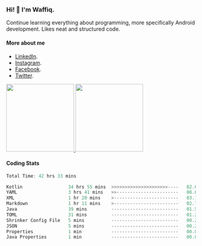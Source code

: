 ### Hi! 👋 I'm Waffiq.

Continue learning everything about programming, more specifically Android development. Likes neat and structured code.

#### More about me 
- [LinkedIn](https://www.linkedin.com/in/waffiqaziz/).
- [Instagram](https://www.instagram.com/waffiqaziz/).
- [Facebook](https://web.facebook.com/WaffiqAziz/).
- [Twitter](https://twitter.com/AzizWaffiq).

<p align="left">
<a href="https://github.com/waffiqaziz">
  <img height="180em" src="https://github-readme-stats-eight-theta.vercel.app/api?username=waffiqaziz&show_icons=true&theme=algolia&include_all_commits=true&count_private=true"/>
  <img height="180em" src="https://github-readme-stats-eight-theta.vercel.app/api/top-langs/?username=waffiqaziz&layout=compact&langs_count=8&theme=algolia"/>
</a>
</p>

#### Coding Stats
<!--START_SECTION:waka-->

```rust
Total Time: 42 hrs 33 mins

Kotlin                 34 hrs 55 mins  >>>>>>>>>>>>>>>>>>>>>----   82.05 %
YAML                   3 hrs 41 mins   >>-----------------------   08.69 %
XML                    1 hr 20 mins    >------------------------   03.15 %
Markdown               1 hr 11 mins    >------------------------   02.78 %
Java                   39 mins         -------------------------   01.56 %
TOML                   31 mins         -------------------------   01.25 %
Shrinker Config File   5 mins          -------------------------   00.20 %
JSON                   5 mins          -------------------------   00.20 %
Properties             1 min           -------------------------   00.05 %
Java Properties        1 min           -------------------------   00.04 %
```

<!--END_SECTION:waka-->

